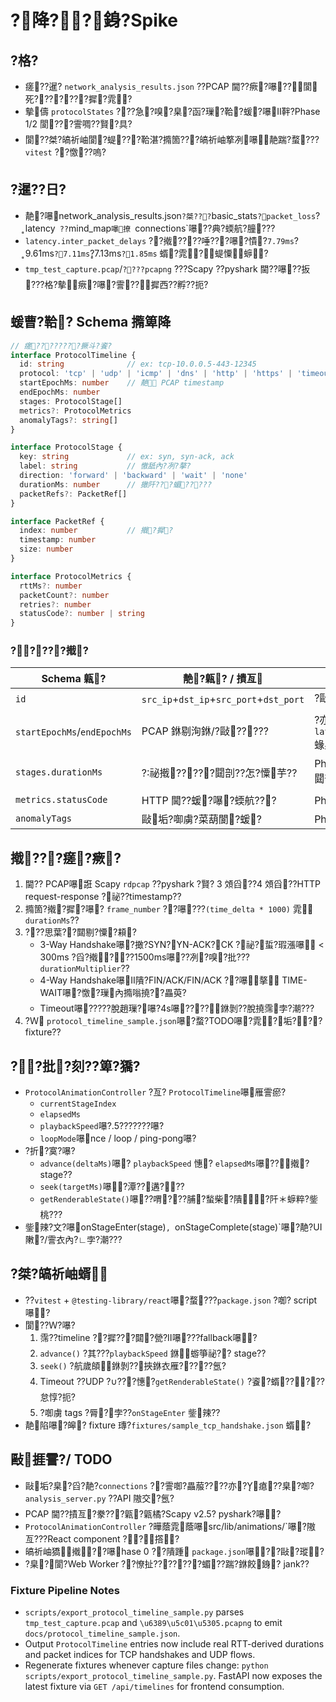 ﻿# ?降??銵?Spike

## ?格?
- 瘥??暹? `network_analysis_results.json` ??PCAP 閫??瘚?嚗??閬死???????摨?雿?
- 摰儔 `protocolStates` ???急?嗅?臬?函?璅?鞈?蝯?嚗Ⅱ靽?Phase 1/2 閬???霅啁??賢?具?
- 閬??桀?皜祈岫閬?蝭???鞈湛?撱箇???皜祈岫撉冽嚗靘踹?蝥???`vitest` ??憿??嗚?

## ?暹??日?
- 靘?嚗network_analysis_results.json` ?桀??? `basic_stats`?packet_loss`?latency` ??`mind_map`嚗撩 `connections`嚗??典?蝡航?朣???
- `latency.inter_packet_delays` ??撠????唾???嚗?憒?`7.79ms`?9.61ms`?7.11ms`?7.13ms`?1.85ms` 蝑?雿?蝭憟蝷?
- `tmp_test_capture.pcap`/`????pcapng` ???Scapy ??pyshark 閫??嚗??扳???格?摰瘚?嚗?霅??摨西??孵??扼?

## 蝯曹?鞈? Schema 撱箄降
```ts
// 瘥????????撅斗?餈?
interface ProtocolTimeline {
  id: string              // ex: tcp-10.0.0.5-443-12345
  protocol: 'tcp' | 'udp' | 'icmp' | 'dns' | 'http' | 'https' | 'timeout'
  startEpochMs: number    // 靘 PCAP timestamp
  endEpochMs: number
  stages: ProtocolStage[]
  metrics?: ProtocolMetrics
  anomalyTags?: string[]
}

interface ProtocolStage {
  key: string             // ex: syn, syn-ack, ack
  label: string           // 憿舐內?冽?摮?
  direction: 'forward' | 'backward' | 'wait' | 'none'
  durationMs: number      // 撖阡???蝞?????
  packetRefs?: PacketRef[]
}

interface PacketRef {
  index: number           // 撠?摨?
  timestamp: number
  size: number
}

interface ProtocolMetrics {
  rttMs?: number
  packetCount?: number
  retries?: number
  statusCode?: number | string
}
```

### ?????撠?
| Schema 甈?           | 靘?甈? / 撌亙                                 | ?酉 |
|-----------------------|-----------------------------------------------|------|
| `id`                  | `src_ip`+`dst_ip`+`src_port`+`dst_port`       | ?敺垢鋆? connections ?” |
| `startEpochMs`/`endEpochMs` | PCAP 銝剔洵銝/?敺?????                     | ?亦撩嚗隞?`latency.inter_packet_delays` 蝝臬?隡啁? |
| `stages.durationMs`   | ?祕撠?????閮剖??怎?憟芋??                | Phase 1嚗?閮?fallback ?喲?閮剖?|
| `metrics.statusCode`  | HTTP 閫??蝯?嚗?蝡航???                     | Phase 2 撘 |
| `anomalyTags`         | 敺垢?啣虜?菜葫閬?蝯?                          | Phase 3 撠? |

## 撠???瘥?瘚?
1. 閫?? PCAP嚗誑 Scapy `rdpcap` ??pyshark ?賢? 3 頝舀??4 頝舀??HTTP request-response ?祕??timestamp??
2. 撱箇?撠?摨?嚗? `frame_number` ??嚗???`(time_delta * 1000)` 雿 `durationMs`??
3. ???思葉??閮剔?憟?頛?
   - 3-Way Handshake嚗?撖?SYN?YN-ACK?CK ?祕?蜇?瑕漲嚗 < 300ms ?舀?撠???1500ms嚗??冽?嗅?批???`durationMultiplier`??
   - 4-Way Handshake嚗Ⅱ隤?FIN/ACK/FIN/ACK ??嚗摮 TIME-WAIT嚗?憿?璅內撱嗡撓??畾萸?
   - Timeout嚗?????脫趙璅?嚗?4s嚗??⊥??銝剝??脫撓霈孛?潮???
4. ?Ｗ `protocol_timeline_sample.json`嚗?蝥?TODO嚗?雿?垢??? fixture??

## ??批?刻??箄?獢?
- `ProtocolAnimationController` ?亙? `ProtocolTimeline`嚗雁霅瘀?
  - `currentStageIndex`
  - `elapsedMs`
  - `playbackSpeed`嚗?.5???????嚗?
  - `loopMode`嚗nce / loop / ping-pong嚗?
- ?折?寞?嚗?
  - `advance(deltaMs)`嚗? `playbackSpeed` 憓? `elapsedMs`嚗??撠? stage??
  - `seek(targetMs)`嚗?潭??遘???
  - `getRenderableState()`嚗??喟???脯?蝵柴?隤?阡＊蝷粹?鈭桃???
- 鈭辣?文?嚗onStageEnter(stage)`, `onStageComplete(stage)`嚗?靘?UI 敶?/霅衣內?∟孛?潮???

## ?桀?皜祈岫蝑
- ??`vitest` + `@testing-library/react`嚗?蝥???`package.json` ?啣? script嚗?
- 閬??Ｗ?嚗?
  1. 霈??timeline ??摨???閮?甇?Ⅱ嚗???fallback嚗?
  2. `advance()` ?其???`playbackSpeed` 銝蝣箏祕?? stage??
  3. `seek()` ?航歲頧銝剝??挾銝衣雁?????氬?
  4. Timeout ??UDP ?∪???憓?`getRenderableState()` ?餈?蝑?????怠惇?扼?
  5. ?啣虜 tags ?脣?孛??`onStageEnter` 鈭辣??
- 靘陷嚗?皞? fixture 瑼?`fixtures/sample_tcp_handshake.json` 蝑?

## 敺捱霅?/ TODO
- 敺垢?臬?舀?靘?`connections` ??霅啣?畾菔????亦?瘜??臬?啣? `analysis_server.py` ??API 隞交?氬?
- PCAP 閫??撌亙?豢???甈?甈橘?Scapy v2.5? pyshark?嚗?
- `ProtocolAnimationController` ?曄蔭雿蔭嚗src/lib/animations/`嚗?隞亙???React component ??撘?
- 皜祈岫獢撠??嚗hase 0 ??隤踵 `package.json`嚗??敺?瑽?
- ?臬?閬?Web Worker ??憭扯???????蝞??踹?銝餃銵? jank??

### Fixture Pipeline Notes
- `scripts/export_protocol_timeline_sample.py` parses `tmp_test_capture.pcap` and `\u6389\u5c01\u5305.pcapng` to emit `docs/protocol_timeline_sample.json`.
- Output `ProtocolTimeline` entries now include real RTT-derived durations and packet indices for TCP handshakes and UDP flows.
- Regenerate fixtures whenever capture files change: `python scripts/export_protocol_timeline_sample.py`. FastAPI now exposes the latest fixture via `GET /api/timelines` for frontend consumption.
